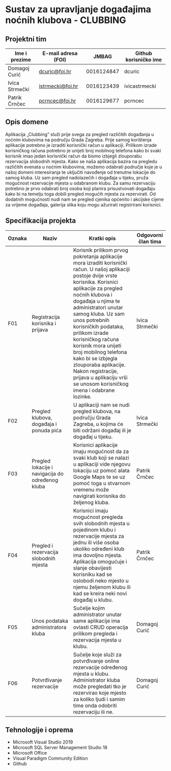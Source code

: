 # Sustav za upravljanje događajima noćnih klubova - CLUBBING


## Projektni tim

Ime i prezime | E-mail adresa (FOI) | JMBAG | Github korisničko ime
------------  | ------------------- | ----- | ---------------------
Domagoj Curić | dcuric@foi.hr | 0016124847 | dcuric
Ivica Strmečki | istrmecki@foi.hr | 0016123439 | ivicastrmecki
Patrik Črnčec | pcrncec@foi.hr | 0016129677 | pcrncec

## Opis domene
Aplikacija „Clubbing“ služi prije svega za pregled različitih događanja u noćnim klubovima na području Grada Zagreba. Prije samog korištenja aplikacije potrebno je izraditi korisnički račun u aplikaciji. Prilikom izrade korisničkog računa potrebno je unijeti broj mobilnog telefona kako bi svaki korisnik imao jedan korisnički račun da bismo izbjegli zlouporabu rezervacija slobodnih mjesta.
Kako se naša aplikacija bazira na pregledu različitih evenata u noćnim klubovima, možemo odabrati područje koje je u našoj domeni interesiranja te uključiti navođenje od trenutne lokacije do samog kluba. Uz sam pregled nadolazećih i događaja u tijeku, pruža mogućnost rezervacije mjesta u odabranom klubu. Za samu rezervaciju potrebno je prvo odabrati broj osoba koji planira prisustvovati događaju kako bi na temelju toga dobili pregled mogućih mjesta za rezervirati. 
Od dodatnih mogućnosti nudi nam se pregled cjenika općenito i akcijske cijene za vrijeme događaja, galerija slika koju mogu ažurirati registrirani korisnici.

## Specifikacija projekta

Oznaka | Naziv | Kratki opis | Odgovorni član tima
------ | ----- | ----------- | -------------------
F01 | Registracija korisnika i prijava  | Korisnik prilikom prvog pokretanja aplikacije mora izraditi korisnički račun. U našoj aplikaciji postoje dvije vrste korisnika. Korisnici aplikacije za pregled noćnih klubova i događaja u njima te administratori unutar samog kluba. Uz sam unos potrebnih korisničkih podataka, prilikom izrade korisničkog računa korisnik mora unijeti broj mobilnog telefona kako bi se izbjegla zlouporaba aplikacije. Nakon registracije, prijava u aplikaciju vrši se unosom korisničkog imena i odabrane lozinke.  | Ivica Strmečki
F02 | Pregled klubova, događaja i ponuda pića | U aplikaciji nam se nudi pregled klubova, na području Grada Zagreba, u kojima će biti održani događaj ili je događaj u tijeku. | Ivica Strmečki
F03 | Pregled lokacije i navigacija do određenog kluba | Korisnici aplikacije imaju mogućnost da za svaki klub koji se nalazi u aplikaciji vide njegovu lokaciju uz pomoć alata Google Maps te se uz pomoć toga u stvarnom vremenu može navigirati korisnika do željenog kluba. | Patrik Črnčec
F04 | Pregled i rezervacija slobodnih mjesta | Korisnici imaju mogućnost pregleda svih slobodnih mjesta u pojedinom klubu i rezervacije mjesta za jednu ili više osoba ukoliko određeni klub ima dovoljno mjesta. Aplikacija omogućuje i slanje obavijesti korisniku kad se oslobodi neko mjesto u njemu željenom klubu ili kad se kreira neki novi događaj u klubu. | Patrik Črnčec
F05 | Unos podataka administratora kluba | Sučelje kojim administrator unutar same aplikacije ima ovlasti CRUD operacija prilikom pregleda i rezervacija mjesta u klubu. | Domagoj Curić
F06 | Potvrđivanje rezervacije | Sučelje koje služi za potvrđivanje online rezervacije određenog mjesta u klubu. Administrator kluba može pregledati tko je rezervirao koje mjesto za koliko ljudi i samim time onda odobriti rezervaciju ili ne. | Domagoj Curić

## Tehnologije i oprema

- Microsoft Visual Studio 2019
- Microsoft SQL Server Management Studio 18
- Microsoft Office
- Visual Paradigm Community Edition
- Github
